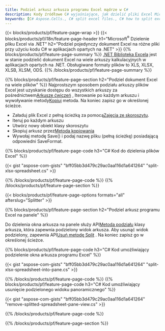 ```yaml
---
title: Podziel arkusz arkusza programu Excel mądrze w C#
description: Kody źródłowe C# wyjaśniające, jak dzielić pliki Excel Microsoft na wiele plików w aplikacjach Visual C#.NET
keywords: [C# Aspose.Cells., C# split excel files., C# how to split excel files into multiple files., C# excel splitter., C# split Cell., Cell splitter using C#]
---
```

{{< blocks/products/pf/feature-page-wrap >}}
{{< blocks/products/pf/i18n/feature-page-header h1="Microsoft<sup>&reg;</sup> Dzielenie pliku Excel via .NET" h2="Podziel pojedynczy dokument Excel na różne pliki przy użyciu kodu C# w aplikacjach opartych na .NET" >}}
{{% blocks/products/pf/feature-page-summary %}}
[.NET Biblioteka Excela](/cells/pl/net/) jest w stanie podzielić dokument Excel na wiele arkuszy kalkulacyjnych w aplikacjach opartych na .NET. Obsługiwane formaty plików to XLS, XLSX, XLSB, XLSM, ODS.
{{% /blocks/products/pf/feature-page-summary %}}

{{% blocks/products/pf/feature-page-section h2="Podziel dokument Excel na wiele plików" %}}
Najprostszym sposobem podziału arkuszy plików Excel jest uzyskanie dostępu do wszystkich arkuszy za pośrednictwem[Arkusze ćwiczeń](https://reference.aspose.com/cells/net/aspose.cells/workbook/properties/worksheets) , Iterowanie po każdym arkuszu i wywoływanie metody[Kopiuj](https://reference.aspose.com/cells/net/aspose.cells/worksheet/methods/copy) metoda. Na koniec zapisz go w określonej ścieżce.

 + Załaduj plik Excel z pełną ścieżką za pomocą[Zajęcia ze skoroszytu](https://reference.aspose.com/cells/net/aspose.cells/workbook).
+ Iteruj po każdym arkuszu
+ Utwórz nowy obiekt klasy skoroszytu
 + Skopiuj arkusz przez[Metoda kopiowania](https://reference.aspose.com/cells/net/aspose.cells/worksheet/methods/copy)
+ Wywołaj metodę Save() i podaj nazwę pliku (pełną ścieżkę) posiadającą odpowiedni SaveFormat.

{{% blocks/products/pf/feature-page-code h3="C# Kod do dzielenia plików Excel" %}}

{{< gist "aspose-com-gists" "bff05bb3d479c29ac0aa116d1a641264" "split-xlsx-spreadsheet.cs" >}}

{{% /blocks/products/pf/feature-page-code %}}
{{% /blocks/products/pf/feature-page-section %}}

{{< blocks/products/pf/feature-page-options formats="all" afterslug="Splitter" >}}

{{% blocks/products/pf/feature-page-section h2="Podziel arkusz programu Excel na panele" %}}

 Do dzielenia okna arkusza na panele służy API[Metoda podziału](https://reference.aspose.com/cells/net/aspose.cells/worksheet/methods/split) klasy arkusza, która zapewnia podzielony widok arkusza. Aby usunąć widok podzielony, zapewnia API[Usuń metodę Split](https://reference.aspose.com/cells/net/aspose.cells/worksheet/methods/removesplit) . Na koniec zapisz go w określonej ścieżce.

{{% blocks/products/pf/feature-page-code h3="C# Kod umożliwiający podzielenie okna arkusza programu Excel" %}}

{{< gist "aspose-com-gists" "bff05bb3d479c29ac0aa116d1a641264" "split-xlsx-spreadsheet-into-pane.cs" >}}

{{% /blocks/products/pf/feature-page-code %}}
{{% blocks/products/pf/feature-page-code h3="C# Kod umożliwiający usunięcie podzielonego widoku panoramicznego" %}}

{{< gist "aspose-com-gists" "bff05bb3d479c29ac0aa116d1a641264" "remove-splitted-spreadsheet-pane-view.cs" >}}

{{% /blocks/products/pf/feature-page-code %}}

{{% /blocks/products/pf/feature-page-section %}}
